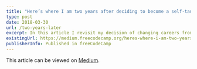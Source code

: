 ```yaml
---
title: "Here’s where I am two years after deciding to become a self-taught developer"
type: post
date: 2018-03-30
url: /two-years-later
excerpt: In this article I revisit my decision of changing careers from structural to software engineering. 
existingUrl: https://medium.freecodecamp.org/heres-where-i-am-two-years-after-deciding-to-become-a-self-taught-developer-5e8836fe2906
publisherInfo: Published in freeCodeCamp
---
```

This article can be viewed on [Medium](https://medium.freecodecamp.org/heres-where-i-am-two-years-after-deciding-to-become-a-self-taught-developer-5e8836fe2906).


